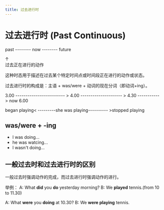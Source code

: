 ```yaml
---
title: 过去进行时
---
```


# 过去进行时 (Past Continuous)

past -------- now -------- future

↑<br>
过去正在进行的动作

这种时态用于描述在过去某个特定时间点或时间段正在进行的动作或状态。

过去进行时的构成是：主语 + was/were + 动词的现在分词（即动词+ing）。

3.00 ------------------------- > 4.00 --------------------- > 4.30 ----------- > now 6.00

began playing< ---------she was playing---------- >stopped playing

## was/were + -ing

- I was doing...
- he was watcing...
- I wasn't doing...

## 一般过去时和过去进行时的区别

一般过去时强调动作的完成，而过去进行时强调动作的进行。

举例：
A: What **did** you **do** yesterday morning?
B: We **played** tennis.(from 10 to 11.30)

A: What **were** you **doing** at 10.30?
B: We **were playing** tennis.

